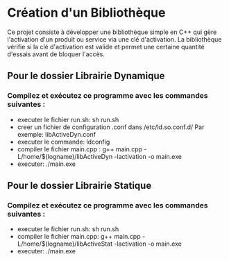 # Création d'un Bibliothèque 
Ce projet consiste à développer une bibliothèque simple en C++ qui gère l'activation d'un produit ou service via une clé d'activation. La bibliothèque vérifie si la clé d'activation est valide et permet une certaine quantité d'essais avant de bloquer l'accès.

## Pour le dossier Librairie Dynamique
### Compilez et exécutez ce programme avec les commandes suivantes :
* executer le fichier run.sh: sh run.sh
* creer un fichier de configuration .conf dans /etc/ld.so.conf.d/
      Par exemple: libActiveDyn.conf
* executer le commande: ldconfig
* compiler le fichier main.cpp :  g++ main.cpp -L/home/$(logname)/libActiveDyn -lactivation -o main.exe
* executer: ./main.exe

## Pour le dossier Librairie Statique
### Compilez et exécutez ce programme avec les commandes suivantes :
* executer le fichier run.sh: sh run.sh
* compiler le fichier main.cpp: g++ main.cpp -L/home/$(logname)/libActiveStat -lactivation -o main.exe
* executer: ./main.exe

